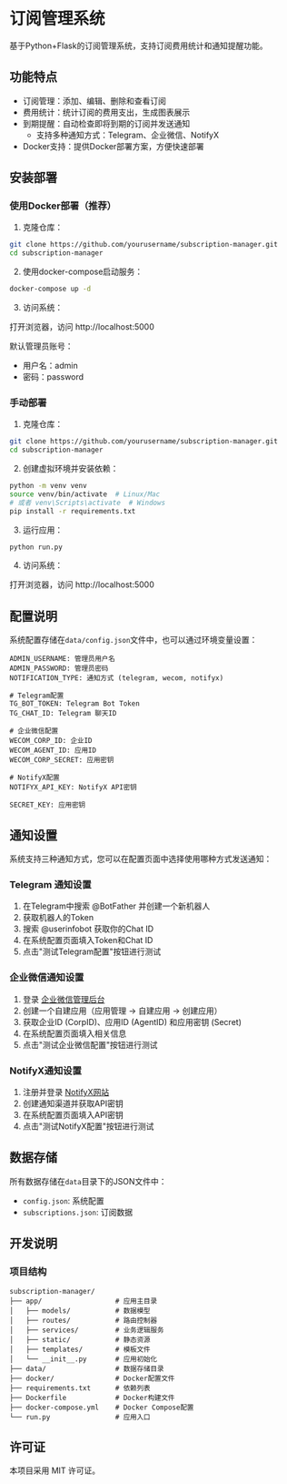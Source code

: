 # 订阅管理系统

基于Python+Flask的订阅管理系统，支持订阅费用统计和通知提醒功能。

## 功能特点

- 订阅管理：添加、编辑、删除和查看订阅
- 费用统计：统计订阅的费用支出，生成图表展示
- 到期提醒：自动检查即将到期的订阅并发送通知
  - 支持多种通知方式：Telegram、企业微信、NotifyX
- Docker支持：提供Docker部署方案，方便快速部署

## 安装部署

### 使用Docker部署（推荐）

1. 克隆仓库：

```bash
git clone https://github.com/yourusername/subscription-manager.git
cd subscription-manager
```

2. 使用docker-compose启动服务：

```bash
docker-compose up -d
```

3. 访问系统：

打开浏览器，访问 http://localhost:5000

默认管理员账号：
- 用户名：admin
- 密码：password

### 手动部署

1. 克隆仓库：

```bash
git clone https://github.com/yourusername/subscription-manager.git
cd subscription-manager
```

2. 创建虚拟环境并安装依赖：

```bash
python -m venv venv
source venv/bin/activate  # Linux/Mac
# 或者 venv\Scripts\activate  # Windows
pip install -r requirements.txt
```

3. 运行应用：

```bash
python run.py
```

4. 访问系统：

打开浏览器，访问 http://localhost:5000

## 配置说明

系统配置存储在`data/config.json`文件中，也可以通过环境变量设置：

```
ADMIN_USERNAME: 管理员用户名
ADMIN_PASSWORD: 管理员密码
NOTIFICATION_TYPE: 通知方式 (telegram, wecom, notifyx)

# Telegram配置
TG_BOT_TOKEN: Telegram Bot Token
TG_CHAT_ID: Telegram 聊天ID

# 企业微信配置 
WECOM_CORP_ID: 企业ID
WECOM_AGENT_ID: 应用ID
WECOM_CORP_SECRET: 应用密钥

# NotifyX配置
NOTIFYX_API_KEY: NotifyX API密钥

SECRET_KEY: 应用密钥
```

## 通知设置

系统支持三种通知方式，您可以在配置页面中选择使用哪种方式发送通知：

### Telegram 通知设置

1. 在Telegram中搜索 @BotFather 并创建一个新机器人
2. 获取机器人的Token
3. 搜索 @userinfobot 获取你的Chat ID
4. 在系统配置页面填入Token和Chat ID
5. 点击"测试Telegram配置"按钮进行测试

### 企业微信通知设置

1. 登录 [企业微信管理后台](https://work.weixin.qq.com/wework_admin/)
2. 创建一个自建应用（应用管理 -> 自建应用 -> 创建应用）
3. 获取企业ID (CorpID)、应用ID (AgentID) 和应用密钥 (Secret)
4. 在系统配置页面填入相关信息
5. 点击"测试企业微信配置"按钮进行测试

### NotifyX通知设置

1. 注册并登录 [NotifyX网站](https://www.notifyx.cn/)
2. 创建通知渠道并获取API密钥
3. 在系统配置页面填入API密钥
4. 点击"测试NotifyX配置"按钮进行测试

## 数据存储

所有数据存储在`data`目录下的JSON文件中：

- `config.json`: 系统配置
- `subscriptions.json`: 订阅数据

## 开发说明

### 项目结构

```
subscription-manager/
├── app/                  # 应用主目录
│   ├── models/           # 数据模型
│   ├── routes/           # 路由控制器
│   ├── services/         # 业务逻辑服务
│   ├── static/           # 静态资源
│   ├── templates/        # 模板文件
│   └── __init__.py       # 应用初始化
├── data/                 # 数据存储目录
├── docker/               # Docker配置文件
├── requirements.txt      # 依赖列表
├── Dockerfile            # Docker构建文件
├── docker-compose.yml    # Docker Compose配置
└── run.py                # 应用入口
```

## 许可证

本项目采用 MIT 许可证。 